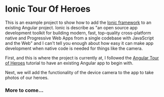 # Ionic Tour Of Heroes

This is an example project to show how to add the [Ionic framework](https://github.com/ionic-team/ionic-framework) to an existing Angular project. Ionic is describe as "an open source app development toolkit for building modern, fast, top-quality cross-platform native and Progressive Web Apps from a single codebase with JavaScript and the Web" and I can't tell you enough about how easy it can make app development when native code is needed for things like the camera.

First, and this is where the project is currently at, I followed the [Angular Tour of Heroes](https://angular.io/tutorial/tour-of-heroes) tutorial to have an existing Angular app to begin with.

Next, we will add the functionality of the device camera to the app to take photos of our heroes.  

### More to come...
